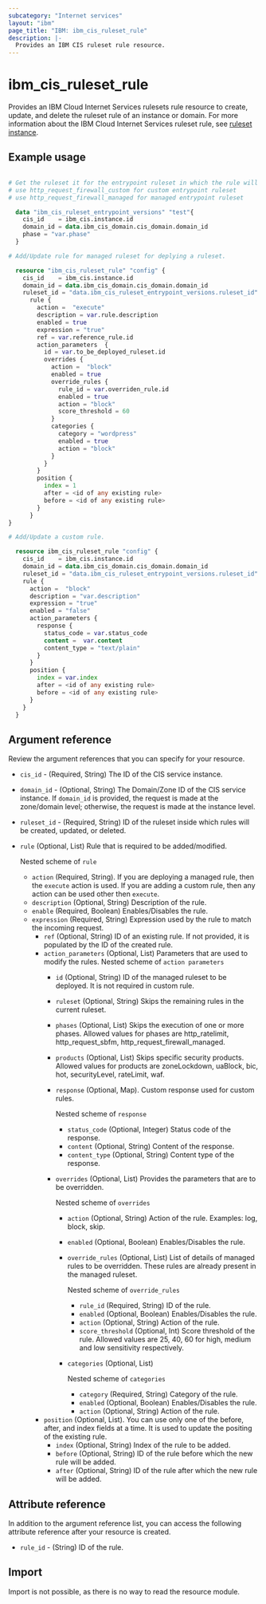 ```yaml
---
subcategory: "Internet services"
layout: "ibm"
page_title: "IBM: ibm_cis_ruleset_rule"
description: |-
  Provides an IBM CIS ruleset rule resource.
---
```


# ibm_cis_ruleset_rule

Provides an IBM Cloud Internet Services rulesets rule resource to create, update, and delete the ruleset rule of an instance or domain. For more information about the IBM Cloud Internet Services ruleset rule, see [ruleset instance](https://cloud.ibm.com/docs/cis?topic=cis-managed-rules-overview).

## Example usage

```terraform

# Get the ruleset it for the entrypoint ruleset in which the rule will be added
# use http_request_firewall_custom for custom entrypoint ruleset
# use http_request_firewall_managed for managed entrypoint ruleset

  data "ibm_cis_ruleset_entrypoint_versions" "test"{
    cis_id    = ibm_cis.instance.id
    domain_id = data.ibm_cis_domain.cis_domain.domain_id
    phase = "var.phase" 
  }   

# Add/Update rule for managed ruleset for deplying a ruleset.

  resource "ibm_cis_ruleset_rule" "config" {
    cis_id    = ibm_cis.instance.id
    domain_id = data.ibm_cis_domain.cis_domain.domain_id
    ruleset_id = "data.ibm_cis_ruleset_entrypoint_versions.ruleset_id"
      rule {
        action =  "execute"
        description = var.rule.description
        enabled = true
        expression = "true"
        ref = var.reference_rule.id
        action_parameters  {
          id = var.to_be_deployed_ruleset.id
          overrides {
            action =  "block"
            enabled = true
            override_rules {
              rule_id = var.overriden_rule.id
              enabled = true
              action = "block"
              score_threshold = 60
            }
            categories {
              category = "wordpress"
              enabled = true
              action = "block"
            }
          }
        }
        position {
          index = 1
          after = <id of any existing rule>
          before = <id of any existing rule>
        }
      }
}

# Add/Update a custom rule.

  resource ibm_cis_ruleset_rule "config" {
    cis_id    = ibm_cis.instance.id
    domain_id = data.ibm_cis_domain.cis_domain.domain_id
    ruleset_id = "data.ibm_cis_ruleset_entrypoint_versions.ruleset_id"
    rule {
      action =  "block"
      description = "var.description"
      expression = "true"
      enabled = "false"
      action_parameters {
        response {
          status_code = var.status_code
          content =  var.content
          content_type = "text/plain"
        }
      }
      position {
        index = var.index
        after = <id of any existing rule>
        before = <id of any existing rule>
      }
    }
  }

```

## Argument reference

Review the argument references that you can specify for your resource.

- `cis_id` - (Required, String) The ID of the CIS service instance.
- `domain_id` - (Optional, String) The Domain/Zone ID of the CIS service instance. If `domain_id` is provided, the request is made at the zone/domain level; otherwise, the request is made at the instance level.
- `ruleset_id` - (Required, String) ID of the ruleset inside which rules will be created, updated, or deleted.
- `rule` (Optional, List) Rule that is required to be added/modified.
  
  Nested scheme of `rule`
  - `action` (Required, String). If you are deploying a managed rule, then the `execute` action is used. If you are adding a custom rule, then any action can be used other then `execute`.
  - `description` (Optional, String) Description of the rule.
  - `enable` (Required, Boolean) Enables/Disables the rule.
  - `expression` (Required, String) Expression used by the rule to match the incoming request.
    - `ref` (Optional, String) ID of an existing rule. If not provided, it is populated by the ID of the created rule.
    - `action_parameters` (Optional, List) Parameters that are used to modify the rules.
    Nested scheme of `action parameters`
      - `id` (Optional, String) ID of the managed ruleset to be deployed. It is not required in custom rule.
      - `ruleset` (Optional, String)  Skips the remaining rules in the current ruleset.
      - `phases` (Optional, List) Skips the execution of one or more phases. Allowed values for phases are http_ratelimit, http_request_sbfm, http_request_firewall_managed.
      - `products` (Optional, List) Skips specific security products. Allowed values for products are zoneLockdown, uaBlock, bic, hot, securityLevel, rateLimit, waf.
      - `response` (Optional, Map). Custom response used for custom rules.

        Nested scheme of `response`

        - `status_code` (Optional, Integer) Status code of the response.
        - `content` (Optional, String) Content of the response.
        - `content_type` (Optional, String) Content type of the response.
      - `overrides` (Optional, List) Provides the parameters that are to be overridden.

        Nested scheme of `overrides`
        - `action` (Optional, String) Action of the rule. Examples: log, block, skip.
        - `enabled` (Optional, Boolean) Enables/Disables the rule.
        - `override_rules` (Optional, List) List of details of managed rules to be overridden. These rules are already present in the managed ruleset.

          Nested scheme of `override_rules`
          - `rule_id` (Required, String) ID of the rule.
          - `enabled` (Optional, Boolean) Enables/Disables the rule.
          - `action` (Optional, String) Action of the rule.
          - `score_threshold` (Optional, Int) Score threshold of the rule. Allowed values are 25, 40, 60 for high, medium and low sensitivity respectively. 
        - `categories` (Optional, List)

          Nested scheme of `categories`
          - `category` (Required, String) Category of the rule.
          - `enabled` (Optional, Boolean) Enables/Disables the rule.
          - `action` (Optional, String) Action of the rule.
    - `position` (Optional, List). You can use only one of the before, after, and index fields at a time. It is used to update the positing of the existing rule.
      - `index` (Optional, String) Index of the rule to be added.
      - `before` (Optional, String) ID of the rule before which the new rule will be added.
      - `after` (Optional, String) ID of the rule after which the new rule will be added.

## Attribute reference

In addition to the argument reference list, you can access the following attribute reference after your resource is created.

- `rule_id` - (String) ID of the rule.

## Import

Import is not possible, as there is no way to read the resource module.
